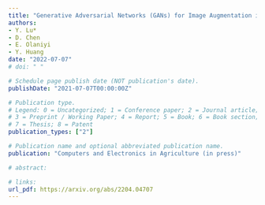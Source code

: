 ```yaml
---
title: "Generative Adversarial Networks (GANs) for Image Augmentation in Agriculture: A Systematic Review"
authors: 
- Y. Lu*
- D. Chen
- E. Olaniyi
- Y. Huang
date: "2022-07-07"
# doi: " "

# Schedule page publish date (NOT publication's date).
publishDate: "2021-07-07T00:00:00Z"

# Publication type.
# Legend: 0 = Uncategorized; 1 = Conference paper; 2 = Journal article;
# 3 = Preprint / Working Paper; 4 = Report; 5 = Book; 6 = Book section;
# 7 = Thesis; 8 = Patent
publication_types: ["2"]

# Publication name and optional abbreviated publication name.
publication: "Computers and Electronics in Agriculture (in press)"

# abstract: 

# links:
url_pdf: https://arxiv.org/abs/2204.04707
---
```



